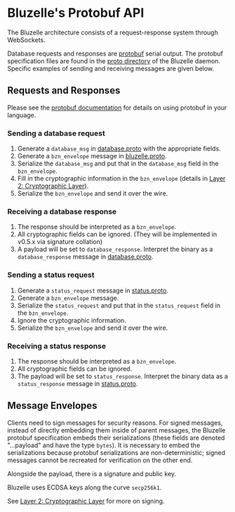 # Bluzelle's Protobuf API

The Bluzelle architecture consists of a request-response system through WebSockets.

Database requests and responses are [protobuf](https://github.com/google/protobuf) serial output. The protobuf specification files are found in the [proto directory](https://github.com/bluzelle/swarmDB/tree/devel/proto) of the Bluzelle daemon. Specific examples of sending and receiving messages are given below.

## Requests and Responses

Please see the [protobuf documentation](https://developers.google.com/protocol-buffers/) for details on using protobuf in your language.

### Sending a database request

1. Generate a `database_msg` in [database.proto](https://github.com/bluzelle/swarmDB/blob/devel/proto/database.proto) with the appropriate fields.
2. Generate a `bzn_envelope` message in [bluzelle.proto](https://github.com/bluzelle/swarmDB/blob/devel/proto/bluzelle.proto).
3. Serialize the `database_msg` and put that in the `database_msg` field in the `bzn_envelope`.
4. Fill in the cryptographic information in the `bzn_envelope` \(details in [Layer 2: Cryptographic Layer](layers/layer-2-cryptographic-layer.md)\).
5. Serialize the `bzn_envelope` and send it over the wire.

### Receiving a database response

1. The response should be interpreted as a `bzn_envelope`.
2. All cryptographic fields can be ignored. \(They will be implemented in v0.5.x via signature collation\)
3. A payload will be set to `database_response`. Interpret the binary as a `database_response` message in [database.proto](https://github.com/bluzelle/swarmDB/blob/devel/proto/database.proto).

### Sending a status request

1. Generate a `status_request` message in [status.proto](https://github.com/bluzelle/swarmDB/blob/devel/proto/status.proto).
2. Generate a `bzn_envelope` message.
3. Serialize the `status_request` and put that in the `status_request` field in the `bzn_envelope`.
4. Ignore the cryptographic information. 
5. Serialize the `bzn_envelope` and send it over the wire.

### Receiving a status response

1. The response should be interpreted as a `bzn_envelope`.
2. All cryptographic fields can be ignored.
3. The payload will be set to `status_response`. Interpret the binary data as a `status_response` message in [status.proto](https://github.com/bluzelle/swarmDB/blob/devel/proto/status.proto).

## Message Envelopes

Clients need to sign messages for security reasons. For signed messages, instead of directly embedding them inside of parent messages, the Bluzelle protobuf specification embeds their serializations \(these fields are denoted "...payload" and have the type `bytes`\). It is necessary to embed the serializations because protobuf serializations are non-deterministic; signed messages cannot be recreated for verification on the other end. 

Alongside the payload, there is a signature and public key.

Bluzelle uses ECDSA keys along the curve `secp256k1`.

See [Layer 2: Cryptographic Layer](layers/layer-2-cryptographic-layer.md) for more on signing.

